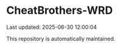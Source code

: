 # CheatBrothers-WRD

Last updated: 2025-06-30 12:00:04

This repository is automatically maintained.
